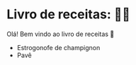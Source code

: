 # Livro de receitas: :man_cook:

Olá! Bem vindo ao livro de receitas :wave:

- Estrogonofe de champignon
- Pavê
